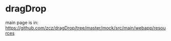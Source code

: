 dragDrop
========

main page is in: https://github.com/zcz/dragDrop/tree/master/mock/src/main/webapp/resources

